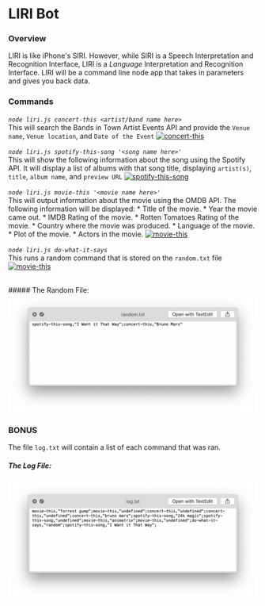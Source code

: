 # LIRI Bot

### Overview
 LIRI is like iPhone's SIRI. However, while SIRI is a Speech Interpretation and Recognition Interface, LIRI is a _Language_ Interpretation and Recognition Interface. LIRI will be a command line node app that takes in parameters and gives you back data.

 ### Commands

*`node liri.js concert-this <artist/band name here>`*<br>
	This will search the Bands in Town Artist Events API and provide the `Venue name`, `Venue location`, and `Date of the Event`
[![concert-this](https://img.youtube.com/vi/DAic-IU_t0k/0.jpg)](https://www.youtube.com/watch?v=DAic-IU_t0k)


*`node liri.js spotify-this-song '<song name here>'`*<br>
	This will show the following information about the song using the Spotify API.  It will display a list of albums with that song title, displaying `artist(s)`, `title`, `album name`, and `preview URL`
[![spotify-this-song](https://img.youtube.com/vi/6zUWpWTGNL8/0.jpg)](https://www.youtube.com/watch?v=6zUWpWTGNL8)

*`node liri.js movie-this '<movie name here>'`*<br>
	This will output information about the movie using the OMDB API.  The following information will be displayed:
	* Title of the movie.
       * Year the movie came out.
       * IMDB Rating of the movie.
       * Rotten Tomatoes Rating of the movie.
       * Country where the movie was produced.
       * Language of the movie.
       * Plot of the movie.
       * Actors in the movie.
[![movie-this](https://img.youtube.com/vi/Kg0H4bK9FIc/0.jpg)](https://www.youtube.com/watch?v=Kg0H4bK9FIc)


*`node liri.js do-what-it-says`*<br>
	This runs a random command that is stored on the `random.txt` file
[![movie-this](https://img.youtube.com/vi/JYgCcQ2ld4w/0.jpg)](https://www.youtube.com/watch?v=JYgCcQ2ld4w)


<br>
##### The Random File:
<img src="./docs/random.png" alt="random.txt">

### BONUS
The file `log.txt` will contain a list of each command that was ran.
##### The Log File: 
<img src="./docs/log.png" alt="log.txt">
